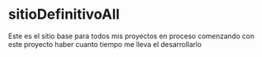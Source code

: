 # sitioDefinitivoAll
Este es el sitio base para todos mis proyectos en proceso
comenzando con este proyecto haber cuanto tiempo me lleva el desarrollarlo
